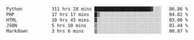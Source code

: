 <!--START_SECTION:waka-->

```txt
Python           311 hrs 28 mins █████████████████████▓░░░   86.86 %
PHP              17 hrs 17 mins  █▒░░░░░░░░░░░░░░░░░░░░░░░   04.82 %
HTML             10 hrs 45 mins  ▓░░░░░░░░░░░░░░░░░░░░░░░░   03.00 %
JSON             5 hrs 10 mins   ▒░░░░░░░░░░░░░░░░░░░░░░░░   01.44 %
Markdown         3 hrs 6 mins    ▒░░░░░░░░░░░░░░░░░░░░░░░░   00.87 %
```

<!--END_SECTION:waka-->
